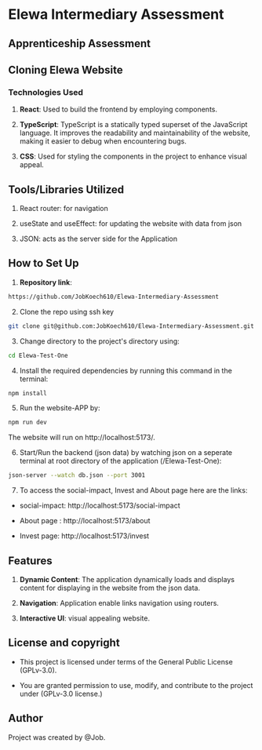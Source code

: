 # Elewa Intermediary Assessment

## Apprenticeship Assessment

## Cloning Elewa Website

### Technologies Used

1. **React**: Used to build the frontend by employing components.

2. **TypeScript**: TypeScript is a statically typed superset of the JavaScript language. It improves the readability and maintainability of the website, making it easier to debug when encountering bugs.

3. **CSS**: Used for styling the components in the project to enhance visual appeal.

## Tools/Libraries Utilized

1. React router: for navigation

2. useState and useEffect: for updating the website with data from json

3. JSON: acts as the server side for the Application

## How to Set Up

1. **Repository link**:
```sh
https://github.com/JobKoech610/Elewa-Intermediary-Assessment
```

2. Clone the repo using ssh key

```sh
git clone git@github.com:JobKoech610/Elewa-Intermediary-Assessment.git
```

3. Change directory to the project's directory using:

```sh
cd Elewa-Test-One
```

4. Install the required dependencies by running this command in the terminal:

```sh
npm install
```

5. Run the website-APP by:

```sh
npm run dev
```
The website will  run on http://localhost:5173/.

6. Start/Run the backend (json data) by watching json on a seperate terminal at root directory of the application (/Elewa-Test-One):

```sh
json-server --watch db.json --port 3001
```

7. To access the social-impact, Invest and About page here are the links: 

- social-impact: http://localhost:5173/social-impact

- About page : http://localhost:5173/about

- Invest page: http://localhost:5173/invest


## Features


1. **Dynamic Content**: The application dynamically loads and displays content for displaying in the website from the json data.

2. **Navigation**: Application enable links navigation using routers.

3. **Interactive UI**: visual appealing website.



## License and copyright

- This project is licensed under terms of the General Public License (GPLv-3.0).

- You are granted permission to use, modify, and contribute to the project under (GPLv-3.0 license.) 

## Author

Project was created by @Job.





